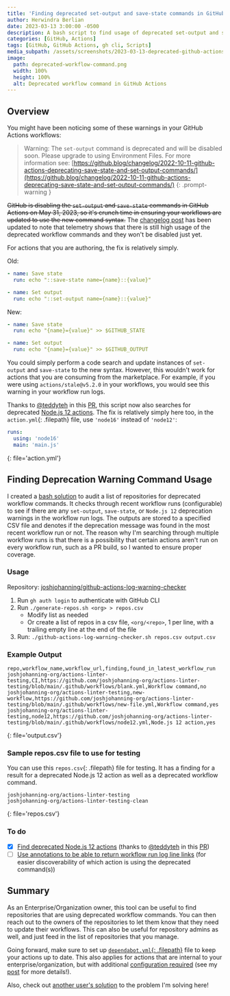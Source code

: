 ```yaml
---
title: 'Finding deprecated set-output and save-state commands in GitHub Actions'
author: Herwindra Berlian
date: 2023-03-13 3:00:00 -0500
description: A bash script to find usage of deprecated set-output and save-state commands as well as finding deprecated Node.js 12 actions in GitHub Actions workflows
categories: [GitHub, Actions]
tags: [GitHub, GitHub Actions, gh cli, Scripts]
media_subpath: /assets/screenshots/2023-03-13-deprecated-github-actions-commands
image:
  path: deprecated-workflow-command.png
  width: 100%
  height: 100%
  alt: Deprecated workflow command in GitHub Actions
---
```


## Overview

You might have been noticing some of these warnings in your GitHub Actions workflows:

> Warning: The `set-output` command is deprecated and will be disabled soon. Please upgrade to using Environment Files. For more information see: [https://github.blog/changelog/2022-10-11-github-actions-deprecating-save-state-and-set-output-commands/](https://github.blog/changelog/2022-10-11-github-actions-deprecating-save-state-and-set-output-commands/)
{: .prompt-warning }

~~GitHub is disabling the `set-output` and `save-state` commands in GitHub Actions on May 31, 2023, so it's crunch time in ensuring your workflows are updated to use the new command syntax.~~ The [changelog post](https://github.blog/changelog/2022-10-11-github-actions-deprecating-save-state-and-set-output-commands/) has been updated to note that telemetry shows that there is still high usage of the deprecated workflow commands and they won't be disabled just yet.

For actions that you are authoring, the fix is relatively simply. 

Old: 

```yml
- name: Save state
  run: echo "::save-state name={name}::{value}"

- name: Set output
  run: echo "::set-output name={name}::{value}"
```

New:

```yml
- name: Save state
  run: echo "{name}={value}" >> $GITHUB_STATE

- name: Set output
  run: echo "{name}={value}" >> $GITHUB_OUTPUT
```

You could simply perform a code search and update instances of `set-output` and `save-state` to the new syntax. However, this wouldn't work for actions that you are consuming from the marketplace. For example, if you were using `actions/stale@v5.2.0` in your workflows, you would see this warning in your workflow run logs.

Thanks to [@teddyteh](https://github.com/teddyteh) in this [PR](https://github.com/joshjohanning/github-actions-log-warning-checker/pull/6), this script now also searches for deprecated [Node.js 12 actions](https://github.blog/changelog/2022-09-22-github-actions-all-actions-will-begin-running-on-node16-instead-of-node12/). The fix is relatively simply here too, in the `action.yml`{: .filepath} file, use `'node16'` instead of `'node12'`:

```yml
runs:
  using: 'node16'
  main: 'main.js'
```
{: file='action.yml'}

## Finding Deprecation Warning Command Usage

I created a [bash solution](https://github.com/joshjohanning/github-actions-log-warning-checker) to audit a list of repositories for deprecated workflow commands. It checks through recent workflow runs (configurable) to see if there are any `set-output`, `save-state`, or `Node.js 12` deprecation warnings in the workflow run logs. The outputs are stored to a specified CSV file and denotes if the deprecation message was found in the most recent workflow run or not. The reason why I'm searching through multiple workflow runs is that there is a possibility that certain actions aren't run on every workflow run, such as a PR build, so I wanted to ensure proper coverage.

### Usage

Repository: [joshjohanning/github-actions-log-warning-checker](https://github.com/joshjohanning/github-actions-log-warning-checker)

1. Run `gh auth login` to authenticate with GitHub CLI
2. Run `./generate-repos.sh <org> > repos.csv` 
    - Modify list as needed
    - Or create a list of repos in a csv file, `<org/<repo>`, 1 per line, with a trailing empty line at the end of the file
3. Run: `./github-actions-log-warning-checker.sh repos.csv output.csv`

### Example Output

```
repo,workflow_name,workflow_url,finding,found_in_latest_workflow_run
joshjohanning-org/actions-linter-testing,CI,https://github.com/joshjohanning-org/actions-linter-testing/blob/main/.github/workflows/blank.yml,Workflow command,no
joshjohanning-org/actions-linter-testing,new-workflow,https://github.com/joshjohanning-org/actions-linter-testing/blob/main/.github/workflows/new-file.yml,Workflow command,yes
joshjohanning-org/actions-linter-testing,node12,https://github.com/joshjohanning-org/actions-linter-testing/blob/main/.github/workflows/node12.yml,Node.js 12 action,yes
```
{: file='output.csv'}

### Sample repos.csv file to use for testing

You can use this `repos.csv`{: .filepath} file for testing. It has a finding for a result for a deprecated Node.js 12 action as well as a deprecated workflow command. 

```
joshjohanning-org/actions-linter-testing
joshjohanning-org/actions-linter-testing-clean

```
{: file='repos.csv'}

### To do

- [x] [Find deprecated Node.js 12 actions](https://github.com/joshjohanning/github-actions-log-warning-checker/issues/2) (thanks to [@teddyteh](https://github.com/teddyteh) in this [PR](https://github.com/joshjohanning/github-actions-log-warning-checker/pull/6))
- [ ] [Use annotations to be able to return workflow run log line links](https://github.com/joshjohanning/github-actions-log-warning-checker/issues/3) (for easier discoverability of which action is using the deprecated command(s))

## Summary

As an Enterprise/Organization owner, this tool can be useful to find repositories that are using deprecated workflow commands. You can then reach out to the owners of the repositories to let them know that they need to update their workflows. This can also be useful for repository admins as well, and just feed in the list of repositories that you manage. 

Going forward, make sure to set up [`dependabot.yml`{: .filepath}](https://josh-ops.com/posts/github-dependabot-for-actions/#marketplace-actions) file to keep your actions up to date. This also applies for actions that are internal to your enterprise/organization, but with additional [configuration required](https://josh-ops.com/posts/github-dependabot-for-actions/#custom-actions-in-organization) (see my [post](https://josh-ops.com/posts/github-dependabot-for-actions/#custom-actions-in-organization) for more details!).

Also, check out [another user's solution](https://github.com/orgs/community/discussions/49405#discussioncomment-5227815) to the problem I'm solving here! 
